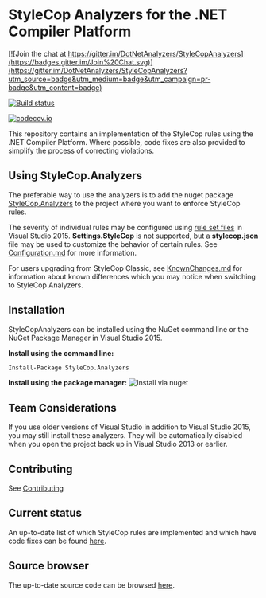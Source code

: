 # StyleCop Analyzers for the .NET Compiler Platform

[![Join the chat at https://gitter.im/DotNetAnalyzers/StyleCopAnalyzers](https://badges.gitter.im/Join%20Chat.svg)](https://gitter.im/DotNetAnalyzers/StyleCopAnalyzers?utm_source=badge&utm_medium=badge&utm_campaign=pr-badge&utm_content=badge)

[![Build status](https://ci.appveyor.com/api/projects/status/8jw2lq431kgg44jl/branch/master?svg=true)](https://ci.appveyor.com/project/sharwell/stylecopanalyzers/branch/master)

[![codecov.io](http://codecov.io/github/DotNetAnalyzers/StyleCopAnalyzers/coverage.svg?branch=master)](http://codecov.io/github/DotNetAnalyzers/StyleCopAnalyzers?branch=master)

This repository contains an implementation of the StyleCop rules using the .NET Compiler Platform. Where possible, code fixes are also provided to simplify the process of correcting violations.

## Using StyleCop.Analyzers

The preferable way to use the analyzers is to add the nuget package [StyleCop.Analyzers](http://www.nuget.org/packages/StyleCop.Analyzers/)
to the project where you want to enforce StyleCop rules.

The severity of individual rules may be configured using [rule set files](https://msdn.microsoft.com/en-us/library/dd264996.aspx)
in Visual Studio 2015. **Settings.StyleCop** is not supported, but a **stylecop.json** file may be used to customize the
behavior of certain rules. See [Configuration.md](documentation/Configuration.md) for more information.

For users upgrading from StyleCop Classic, see [KnownChanges.md](https://github.com/DotNetAnalyzers/StyleCopAnalyzers/tree/master/documentation/KnownChanges.md)
for information about known differences which you may notice when switching to StyleCop Analyzers.

## Installation

StyleCopAnalyzers can be installed using the NuGet command line or the NuGet Package Manager in Visual Studio 2015.

**Install using the command line:**
```bash
Install-Package StyleCop.Analyzers
```

**Install using the package manager:**
![Install via nuget](https://cloud.githubusercontent.com/assets/1408396/8233513/491f301a-159c-11e5-8b7a-1e16a0695da6.png)

## Team Considerations

If you use older versions of Visual Studio in addition to Visual Studio 2015, you may still install these analyzers. They will be automatically disabled when you open the project back up in Visual Studio 2013 or earlier.

## Contributing

See [Contributing](CONTRIBUTING.md)

## Current status

An up-to-date list of which StyleCop rules are implemented and which have code fixes can be found [here](https://stylecop.pdelvo.com/).

## Source browser

The up-to-date source code can be browsed [here](https://source.pdelvo.com/).
